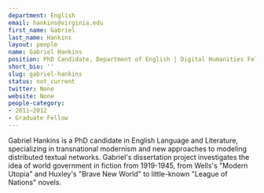 ```yaml
---
department: English
email: hankins@virginia.edu
first_name: Gabriel
last_name: Hankins
layout: people
name: Gabriel Hankins
position: PhD Candidate, Department of English | Digital Humanities Fellow 2011-2012
short_bio: ''
slug: gabriel-hankins
status: not_current
twitter: None
website: None
people-category:
- 2011–2012
- Graduate Fellow
---
```


Gabriel Hankins is a PhD candidate in English Language and Literature, specializing in transnational modernism and new approaches to modeling distributed textual networks. Gabriel's dissertation project investigates the idea of world government in fiction from 1919-1945, from Wells's "Modern Utopia" and Huxley's "Brave New World" to little-known "League of Nations" novels.
